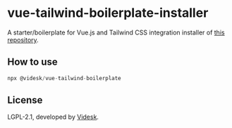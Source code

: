 # vue-tailwind-boilerplate-installer

A starter/boilerplate for Vue.js and Tailwind CSS integration installer of [this repository](https://github.com/videsk/vue-tailwind-boilerplate).

## How to use

```js
npx @videsk/vue-tailwind-boilerplate
```

## License

LGPL-2.1, developed by [Videsk](https://videsk.io).

